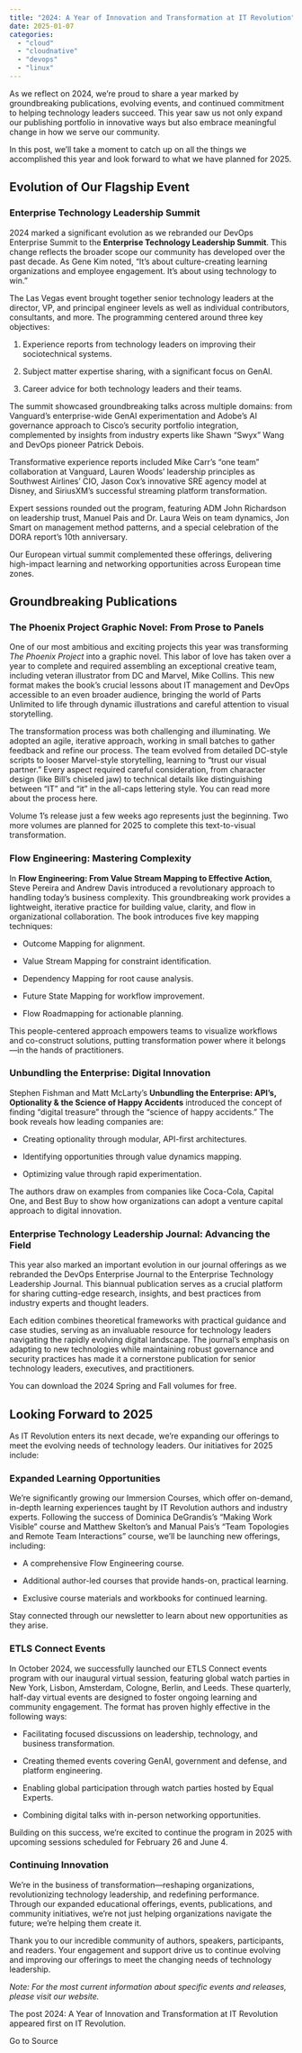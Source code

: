 ```yaml
---
title: "2024: A Year of Innovation and Transformation at IT Revolution"
date: 2025-01-07
categories: 
  - "cloud"
  - "cloudnative"
  - "devops"
  - "linux"
---
```


As we reflect on 2024, we’re proud to share a year marked by groundbreaking publications, evolving events, and continued commitment to helping technology leaders succeed. This year saw us not only expand our publishing portfolio in innovative ways but also embrace meaningful change in how we serve our community.

In this post, we’ll take a moment to catch up on all the things we accomplished this year and look forward to what we have planned for 2025.

## **Evolution of Our Flagship Event**

### **Enterprise Technology Leadership Summit**

2024 marked a significant evolution as we rebranded our DevOps Enterprise Summit to the **Enterprise Technology Leadership Summit**. This change reflects the broader scope our community has developed over the past decade. As Gene Kim noted, “It’s about culture-creating learning organizations and employee engagement. It’s about using technology to win.”

The Las Vegas event brought together senior technology leaders at the director, VP, and principal engineer levels as well as individual contributors, consultants, and more. The programming centered around three key objectives:

1. Experience reports from technology leaders on improving their sociotechnical systems.

3. Subject matter expertise sharing, with a significant focus on GenAI.

5. Career advice for both technology leaders and their teams.

The summit showcased groundbreaking talks across multiple domains: from Vanguard’s enterprise-wide GenAI experimentation and Adobe’s AI governance approach to Cisco’s security portfolio integration, complemented by insights from industry experts like Shawn “Swyx” Wang and DevOps pioneer Patrick Debois. 

Transformative experience reports included Mike Carr’s “one team” collaboration at Vanguard, Lauren Woods’ leadership principles as Southwest Airlines’ CIO, Jason Cox’s innovative SRE agency model at Disney, and SiriusXM’s successful streaming platform transformation. 

Expert sessions rounded out the program, featuring ADM John Richardson on leadership trust, Manuel Pais and Dr. Laura Weis on team dynamics, Jon Smart on management method patterns, and a special celebration of the DORA report’s 10th anniversary.

Our European virtual summit complemented these offerings, delivering high-impact learning and networking opportunities across European time zones.

## **Groundbreaking Publications**

### **The Phoenix Project Graphic Novel: From Prose to Panels**

One of our most ambitious and exciting projects this year was transforming _The Phoenix Project_ into a graphic novel. This labor of love has taken over a year to complete and required assembling an exceptional creative team, including veteran illustrator from DC and Marvel, Mike Collins. This new format makes the book’s crucial lessons about IT management and DevOps accessible to an even broader audience, bringing the world of Parts Unlimited to life through dynamic illustrations and careful attention to visual storytelling.

The transformation process was both challenging and illuminating. We adopted an agile, iterative approach, working in small batches to gather feedback and refine our process. The team evolved from detailed DC-style scripts to looser Marvel-style storytelling, learning to “trust our visual partner.” Every aspect required careful consideration, from character design (like Bill’s chiseled jaw) to technical details like distinguishing between “IT” and “it” in the all-caps lettering style. You can read more about the process here.

Volume 1’s release just a few weeks ago represents just the beginning. Two more volumes are planned for 2025 to complete this text-to-visual transformation. 

### **Flow Engineering: Mastering Complexity**

In **Flow Engineering: From Value Stream Mapping to Effective Action**, Steve Pereira and Andrew Davis introduced a revolutionary approach to handling today’s business complexity. This groundbreaking work provides a lightweight, iterative practice for building value, clarity, and flow in organizational collaboration. The book introduces five key mapping techniques:

- Outcome Mapping for alignment.

- Value Stream Mapping for constraint identification.

- Dependency Mapping for root cause analysis.

- Future State Mapping for workflow improvement.

- Flow Roadmapping for actionable planning.

This people-centered approach empowers teams to visualize workflows and co-construct solutions, putting transformation power where it belongs—in the hands of practitioners.

### **Unbundling the Enterprise: Digital Innovation**

Stephen Fishman and Matt McLarty’s **Unbundling the Enterprise: API’s, Optionality & the Science of Happy Accidents** introduced the concept of finding “digital treasure” through the “science of happy accidents.” The book reveals how leading companies are:

- Creating optionality through modular, API-first architectures.

- Identifying opportunities through value dynamics mapping.

- Optimizing value through rapid experimentation.

The authors draw on examples from companies like Coca-Cola, Capital One, and Best Buy to show how organizations can adopt a venture capital approach to digital innovation.

### **Enterprise Technology Leadership Journal: Advancing the Field**

This year also marked an important evolution in our journal offerings as we rebranded the DevOps Enterprise Journal to the Enterprise Technology Leadership Journal. This biannual publication serves as a crucial platform for sharing cutting-edge research, insights, and best practices from industry experts and thought leaders.

Each edition combines theoretical frameworks with practical guidance and case studies, serving as an invaluable resource for technology leaders navigating the rapidly evolving digital landscape. The journal’s emphasis on adapting to new technologies while maintaining robust governance and security practices has made it a cornerstone publication for senior technology leaders, executives, and practitioners. 

You can download the 2024 Spring and Fall volumes for free.

## **Looking Forward to 2025**

As IT Revolution enters its next decade, we’re expanding our offerings to meet the evolving needs of technology leaders. Our initiatives for 2025 include:

### **Expanded Learning Opportunities**

We’re significantly growing our Immersion Courses, which offer on-demand, in-depth learning experiences taught by IT Revolution authors and industry experts. Following the success of Dominica DeGrandis’s “Making Work Visible” course and Matthew Skelton’s and Manual Pais’s “Team Topologies and Remote Team Interactions” course, we’ll be launching new offerings, including:

- A comprehensive Flow Engineering course.

- Additional author-led courses that provide hands-on, practical learning.

- Exclusive course materials and workbooks for continued learning.

Stay connected through our newsletter to learn about new opportunities as they arise.

### **ETLS Connect Events**

In October 2024, we successfully launched our ETLS Connect events program with our inaugural virtual session, featuring global watch parties in New York, Lisbon, Amsterdam, Cologne, Berlin, and Leeds. These quarterly, half-day virtual events are designed to foster ongoing learning and community engagement. The format has proven highly effective in the following ways:

- Facilitating focused discussions on leadership, technology, and business transformation.

- Creating themed events covering GenAI, government and defense, and platform engineering.

- Enabling global participation through watch parties hosted by Equal Experts.

- Combining digital talks with in-person networking opportunities.

Building on this success, we’re excited to continue the program in 2025 with upcoming sessions scheduled for February 26 and June 4.

### **Continuing Innovation**

We’re in the business of transformation—reshaping organizations, revolutionizing technology leadership, and redefining performance. Through our expanded educational offerings, events, publications, and community initiatives, we’re not just helping organizations navigate the future; we’re helping them create it.

Thank you to our incredible community of authors, speakers, participants, and readers. Your engagement and support drive us to continue evolving and improving our offerings to meet the changing needs of technology leadership.

_Note: For the most current information about specific events and releases, please visit our website._

The post 2024: A Year of Innovation and Transformation at IT Revolution appeared first on IT Revolution.

Go to Source
